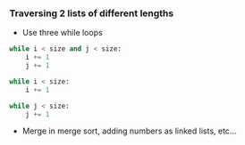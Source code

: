 ### Traversing 2 lists of different lengths
- Use three while loops
```python
while i < size and j < size:
	i += 1
	j += 1

while i < size:
	i += 1

while j < size:
	j += 1
```
- Merge in merge sort, adding numbers as linked lists, etc...
